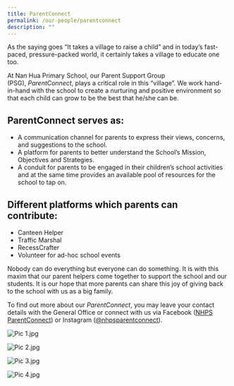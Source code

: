 ```yaml
---
title: ParentConnect
permalink: /our-people/parentconnect
description: ""
---
```

As the saying goes “It takes a village to raise a child” and in today’s fast-paced, pressure-packed world, it certainly takes a village to educate one too.

At Nan Hua Primary School, our Parent Support Group (PSG), _ParentConnect_, plays a critical role in this “village”. We work hand-in-hand with the school to create a nurturing and positive environment so that each child can grow to be the best that he/she can be.

ParentConnect serves as:
------------------------

*   A communication channel for parents to express their views, concerns, and suggestions to the school.
*   A platform for parents to better understand the School’s Mission, Objectives and Strategies.
*   A conduit for parents to be engaged in their children’s school activities and at the same time provides an available pool of resources for the school to tap on.

Different platforms which parents can contribute:
-------------------------------------------------

*   Canteen Helper
*   Traffic Marshal
*   RecessCrafter
*   Volunteer for ad-hoc school events

Nobody can do everything but everyone can do something. It is with this maxim that our parent helpers come together to support the school and our students. It is our hope that more parents can share this joy of giving back to the school with us as a big family.

To find out more about our _ParentConnect_, you may leave your contact details with the General Office or connect with us via Facebook ([NHPS ParentConnect](https://www.facebook.com/NHPS-ParentConnect-166925783810703)) or Instagram ([@nhpsparentconnect](https://www.instagram.com/nhpsparentconnect/)).

![Pic 1.jpg](https://nanhuapri.moe.edu.sg/qql/slot/u732/2020/Our%20People/ParentConnect/Pic%201.jpg)

![Pic 2.jpg](https://nanhuapri.moe.edu.sg/qql/slot/u732/2020/Our%20People/ParentConnect/Pic%202.jpg)

![Pic 3.jpg](https://nanhuapri.moe.edu.sg/qql/slot/u732/2020/Our%20People/ParentConnect/Pic%203.jpg)

![Pic 4.jpg](https://nanhuapri.moe.edu.sg/qql/slot/u732/2020/Our%20People/ParentConnect/Pic%204.jpg)